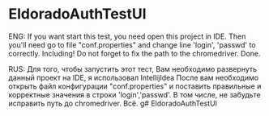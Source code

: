 # EldoradoAuthTestUI
ENG:
If you want start this test, you need open this project in IDE. 
Then you'll need go to file "conf.properties" and change line 'login', 'passwd' to correctly.
Including! Do not forget to fix the path to the chromedriver.
Done.

RUS:
Для того, чтобы запустить этот тест, Вам необходимо развернуть данный проект на IDE, я использовал IntellijIdea
После вам необходимо открыть файл конфигурации "conf.properties" и поставить правильные и корректные значения в строки 'login','passwd'.
В том числе, не забудьте исправить путь до chromedriver.
Всё.
g# EldoradoAuthTestUI
